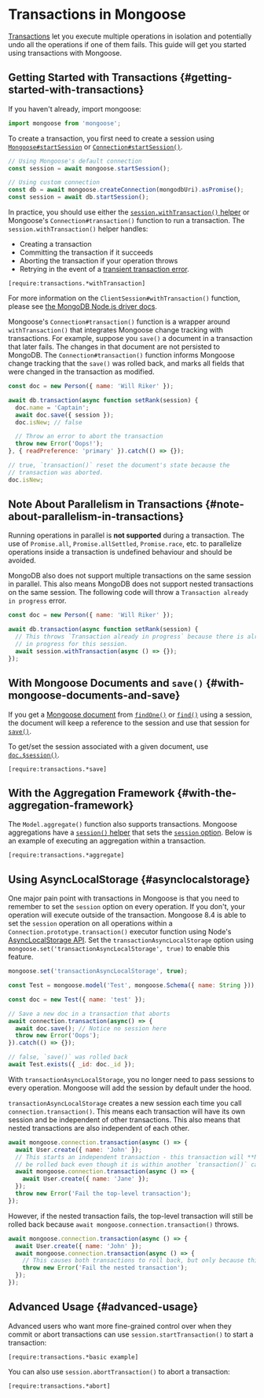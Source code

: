 # Transactions in Mongoose

[Transactions](https://www.mongodb.com/transactions) let you execute multiple operations in isolation and potentially undo all the operations if one of them fails.
This guide will get you started using transactions with Mongoose.

## Getting Started with Transactions {#getting-started-with-transactions}

If you haven't already, import mongoose:

```javascript
import mongoose from 'mongoose';
```

To create a transaction, you first need to create a session using [`Mongoose#startSession`](api/mongoose.html#mongoose_Mongoose-startSession)
or [`Connection#startSession()`](api/connection.html#connection_Connection-startSession).

```javascript
// Using Mongoose's default connection
const session = await mongoose.startSession();

// Using custom connection
const db = await mongoose.createConnection(mongodbUri).asPromise();
const session = await db.startSession();
```

In practice, you should use either the [`session.withTransaction()` helper](https://mongodb.github.io/node-mongodb-native/3.2/api/ClientSession.html#withTransaction)
or Mongoose's `Connection#transaction()` function to run a transaction. The `session.withTransaction()` helper handles:

* Creating a transaction
* Committing the transaction if it succeeds
* Aborting the transaction if your operation throws
* Retrying in the event of a [transient transaction error](https://stackoverflow.com/questions/52153538/what-is-a-transienttransactionerror-in-mongoose-or-mongodb).

```acquit
[require:transactions.*withTransaction]
```

For more information on the `ClientSession#withTransaction()` function, please see
[the MongoDB Node.js driver docs](https://mongodb.github.io/node-mongodb-native/3.2/api/ClientSession.html#withTransaction).

Mongoose's `Connection#transaction()` function is a wrapper around `withTransaction()` that
integrates Mongoose change tracking with transactions.
For example, suppose you `save()` a document in a transaction that later fails.
The changes in that document are not persisted to MongoDB.
The `Connection#transaction()` function informs Mongoose change tracking that the `save()` was rolled back, and marks all fields that were changed in the transaction as modified.

```javascript
const doc = new Person({ name: 'Will Riker' });

await db.transaction(async function setRank(session) {
  doc.name = 'Captain';
  await doc.save({ session });
  doc.isNew; // false

  // Throw an error to abort the transaction
  throw new Error('Oops!');
}, { readPreference: 'primary' }).catch(() => {});

// true, `transaction()` reset the document's state because the
// transaction was aborted.
doc.isNew;
```

## Note About Parallelism in Transactions {#note-about-parallelism-in-transactions}

Running operations in parallel is **not supported** during a transaction.
The use of `Promise.all`, `Promise.allSettled`, `Promise.race`, etc. to parallelize operations inside a transaction is undefined behaviour and should be avoided.

MongoDB also does not support multiple transactions on the same session in parallel.
This also means MongoDB does not support nested transactions on the same session.
The following code will throw a `Transaction already in progress` error.

```javascript
const doc = new Person({ name: 'Will Riker' });

await db.transaction(async function setRank(session) {
  // This throws `Transaction already in progress` because there is already a transaction
  // in progress for this session.
  await session.withTransaction(async () => {});
});
```

## With Mongoose Documents and `save()` {#with-mongoose-documents-and-save}

If you get a [Mongoose document](documents.html) from [`findOne()`](api/model.html#model_Model-findOne)
or [`find()`](api/model.html#model_Model-find) using a session, the document will
keep a reference to the session and use that session for [`save()`](api/document.html#document_Document-save).

To get/set the session associated with a given document, use [`doc.$session()`](api/document.html#document_Document-$session).

```acquit
[require:transactions.*save]
```

## With the Aggregation Framework {#with-the-aggregation-framework}

The `Model.aggregate()` function also supports transactions. Mongoose
aggregations have a [`session()` helper](api/aggregate.html#aggregate_Aggregate-session)
that sets the [`session` option](api/aggregate.html#aggregate_Aggregate-option).
Below is an example of executing an aggregation within a transaction.

```acquit
[require:transactions.*aggregate]
```

## Using AsyncLocalStorage {#asynclocalstorage}

One major pain point with transactions in Mongoose is that you need to remember to set the `session` option on every operation.
If you don't, your operation will execute outside of the transaction.
Mongoose 8.4 is able to set the `session` operation on all operations within a `Connection.prototype.transaction()` executor function using Node's [AsyncLocalStorage API](https://nodejs.org/api/async_context.html#class-asynclocalstorage).
Set the `transactionAsyncLocalStorage` option using `mongoose.set('transactionAsyncLocalStorage', true)` to enable this feature.

```javascript
mongoose.set('transactionAsyncLocalStorage', true);

const Test = mongoose.model('Test', mongoose.Schema({ name: String }));

const doc = new Test({ name: 'test' });

// Save a new doc in a transaction that aborts
await connection.transaction(async() => {
  await doc.save(); // Notice no session here
  throw new Error('Oops');
}).catch(() => {});

// false, `save()` was rolled back
await Test.exists({ _id: doc._id });
```

With `transactionAsyncLocalStorage`, you no longer need to pass sessions to every operation.
Mongoose will add the session by default under the hood.

`transactionAsyncLocalStorage` creates a new session each time you call `connection.transaction()`.
This means each transaction will have its own session and be independent of other transactions.
This also means that nested transactions are also independent of each other.

```javascript
await mongoose.connection.transaction(async () => {
  await User.create({ name: 'John' });
  // This starts an independent transaction - this transaction will **NOT**
  // be rolled back even though it is within another `transaction()` call
  await mongoose.connection.transaction(async () => {
    await User.create({ name: 'Jane' });
  });
  throw new Error('Fail the top-level transaction');
});
```

However, if the nested transaction fails, the top-level transaction will still be rolled back because `await mongoose.connection.transaction()` throws.

```javascript
await mongoose.connection.transaction(async () => {
  await User.create({ name: 'John' });
  await mongoose.connection.transaction(async () => {
    // This causes both transactions to roll back, but only because this error bubbles up.
    throw new Error('Fail the nested transaction');
  });
});
```

## Advanced Usage {#advanced-usage}

Advanced users who want more fine-grained control over when they commit or abort transactions
can use `session.startTransaction()` to start a transaction:

```acquit
[require:transactions.*basic example]
```

You can also use `session.abortTransaction()` to abort a transaction:

```acquit
[require:transactions.*abort]
```

